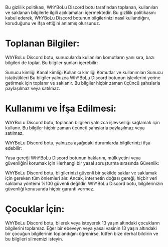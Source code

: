 Bu gizlilik politikası, WhYBoLu Discord botu tarafından toplanan, kullanılan ve saklanan bilgilerle ilgili açıklamaları içermektedir. Bu gizlilik politikasını kabul ederek, WhYBoLu Discord botunun bilgilerinizi nasıl kullandığını, koruduğunu ve ifşa ettiğini anlamış olursunuz.

# Toplanan Bilgiler:

WhYBoLu Discord botu, sunucularda kullanılan komutların yanı sıra, bazı bilgileri de toplar. Bu bilgiler şunları içerebilir:

Sunucu kimliği
Kanal kimliği
Kullanıcı kimliği
Komutlar ve kullanımları
Sunucu istatistikleri
Bu bilgiler yalnızca WhYBoLu Discord botunun işlevlerini yerine getirmek için toplanır ve saklanır. Bu bilgiler hiçbir zaman üçüncü şahıslarla paylaşılmaz veya satılmaz.

# Kullanımı ve İfşa Edilmesi:

WhYBoLu Discord botu, toplanan bilgileri yalnızca işlevselliği sağlamak için kullanır. Bu bilgiler hiçbir zaman üçüncü şahıslarla paylaşılmaz veya satılmaz.

WhYBoLu Discord botu, yalnızca aşağıdaki durumlarda bilgilerinizi ifşa edebilir:

Yasa gereği
WhYBoLu Discord botunun haklarını, mülkiyetini veya güvenliğini korumak için
Herhangi bir yasal soruşturma sırasında
Güvenlik:

WhYBoLu Discord botu, bilgilerinizi güvenli bir şekilde saklar ve saklamak için gereken tüm önlemleri alır. Ancak, internetin doğası gereği, hiçbir veri saklama yöntemi %100 güvenli değildir. WhYBoLu Discord botu, bilgilerinizin güvenliği konusunda hiçbir garanti vermez.

# Çocuklar İçin:

WhYBoLu Discord botu, bilerek veya isteyerek 13 yaşın altındaki çocukların bilgilerini toplamaz. Eğer bir ebeveyn veya yasal vasinin 13 yaşın altındaki bir çocuğun bilgilerinin toplandığını öğrenirse, lütfen bize derhal bildirin ve bu bilgileri silmemizi isteyin.
